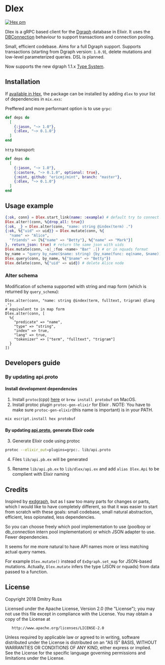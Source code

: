 # Dlex

[![Hex pm](http://img.shields.io/hexpm/v/dlex.svg?style=flat)](https://hex.pm/packages/dlex)

Dlex is a gRPC based client for the [Dgraph](https://github.com/dgraph-io/dgraph) database in Elixir.
It uses the [DBConnection](https://hexdocs.pm/db_connection/DBConnection.html) behaviour to support
transactions and connection pooling.

Small, efficient codebase. Aims for a full Dgraph support. Supports transactions (starting from Dgraph version: `1.0.9`),
delete mutations and low-level parameterized queries. DSL is planned.

Now supports the new dgraph 1.1.x [Type System](https://docs.dgraph.io/master/query-language/#type-system). 

## Installation

If [available in Hex](https://hex.pm/docs/publish), the package can be installed
by adding `dlex` to your list of dependencies in `mix.exs`:

Preffered and more performant option is to use `grpc`:

```elixir
def deps do
  [
    {:jason, "~> 1.0"},
    {:dlex, "~> 0.1.0"}
  ]
end
```

`http` transport:

```elixir
def deps do
  [
    {:jason, "~> 1.0"},
    {:castore, "~> 0.1.0", optional: true},
    {:mint, github: "ericmj/mint", branch: "master"},
    {:dlex, "~> 0.1.0"}
  ]
end
```

## Usage example

```elixir
{:ok, conn} = Dlex.start_link(name: :example) # default try to connect `localhost:9080` by default
Dlex.alter!(conn, %{drop_all: true})
{:ok, _} = Dlex.alter(conn, "name: string @index(term) .")
{:ok, %{"uid" => uid}} = Dlex.mutate(conn, %{
  "name" => "Alice",
  "friends" => [%{"name" => "Betty"}, %{"name" => "Mark"}]
}, return_json: true) # return the same json with uids
Dlex.mutate(conn, ~s|_:foo <name> "Bar" .|) # or in nquads format
by_name = "query by_name($name: string) {by_name(func: eq(name, $name)) {uid expand(_all_)}}"
Dlex.query(conn, by_name, %{"$name" => "Betty"})
Dlex.delete(conn, %{"uid" => uid}) # delete Alice node
```

### Alter schema

Modification of schema supported with string and map form (which is returned by `query_schema`):

```
Dlex.alter(conn, "name: string @index(term, fulltext, trigram) @lang .")
# equivalent to in map form
Dlex.alter(conn, [
  %{
    "predicate" => "name",
    "type" => "string",
    "index" => true,
    "lang" => true,
    "tokenizer" => ["term", "fulltext", "trigram"]
  }
])
```

## Developers guide

### By updating api.proto

#### Install development dependencies

1. Install `protoc`(cpp) [here](https://github.com/google/protobuf/blob/master/src/README.md) or `brew install protobuf` on MacOS.
2. Install protoc plugin `protoc-gen-elixir` for Elixir . NOTE: You have to make sure `protoc-gen-elixir`(this name is important) is in your PATH.

```bash
mix escript.install hex protobuf
```

#### By updating [api.proto](https://github.com/dgraph-io/dgo/blob/master/protos/api.proto), generate Elixir code

3. Generate Elixir code using protoc

```bash
protoc --elixir_out=plugins=grpc:. lib/api.proto
```

4. Files `lib/api.pb.ex` will be generated

5. Rename `lib/api.pb.ex` to `lib/dlex/api.ex` and add `alias Dlex.Api` to be complient with Elixir naming

## Credits

Inspired by [exdgraph](https://github.com/ospaarmann/exdgraph), but as I saw too many parts for changes or parts, which I would like to have completely different, so that it was easier to start from scratch with these goals: small codebase, small natural abstraction, efficient, less opionated, less dependencies.

So you can choose freely which pool implementation to use (poolboy or db_connection intern pool implementation) or
which JSON adapter to use. Fewer dependencies.

It seems for me more natural to have API names more or less matching actual query names.

For example `Dlex.mutate()` instead of `ExDgraph.set_map` for JSON-based mutations. Actually, `Dlex.mutate` infers
the type (JSON or nquads) from data passed to a function.

## License

   Copyright 2018 Dmitry Russ

   Licensed under the Apache License, Version 2.0 (the "License");
   you may not use this file except in compliance with the License.
   You may obtain a copy of the License at

       http://www.apache.org/licenses/LICENSE-2.0

   Unless required by applicable law or agreed to in writing, software
   distributed under the License is distributed on an "AS IS" BASIS,
   WITHOUT WARRANTIES OR CONDITIONS OF ANY KIND, either express or implied.
   See the License for the specific language governing permissions and
   limitations under the License.
